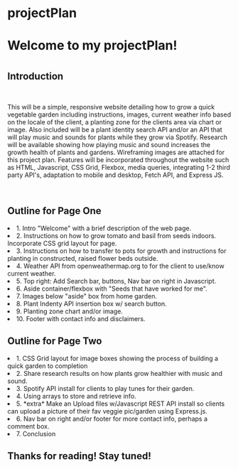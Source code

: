# projectPlan
<h1>Welcome to my projectPlan!<h1>
<h2>Introduction</h2>
<br>
<p>This will be a simple, responsive website detailing how to grow a quick vegetable garden including instructions, images, current weather info based on the locale of the client, a planting zone for the clients area via chart or image. Also included will be a plant identity search API and/or an API that will play music and sounds for plants while they grow via Spotify. Research will be available showing how playing music and sound increases the growth health of plants and gardens. Wireframing images are attached for this project plan.
Features will be incorporated throughout the website such as HTML, Javascript, CSS Grid, Flexbox, media queries, integrating 1-2 third party API's, adaptation to mobile and desktop, Fetch API, and Express JS. </p>
<br>
<h2>Outline for Page One</h2>
<p>
 <li>1. Intro "Welcome" with a brief description of the web page.</li>
 <li>2. Instructions on how to grow tomato and basil from seeds indoors. Incorporate
        CSS grid layout for page. </li> 
 <li>3. Instructions on how to transfer to pots for growth and
       instructions for planting in constructed, raised flower beds outside.</li>
 <li>4. Weather API from openweathermap.org to for the client to use/know current weather.</li>
 <li>5. Top right: Add Search bar, buttons, Nav bar on right in Javascript.</li>
 <li>6. Aside container/flexbox with "Seeds that have worked for me".</li>
 <li>7. Images below "aside" box from home garden.</li>
 <li>8. Plant Indenty API insertion box w/ search button.</li>
 <li>9. Planting zone chart and/or image.</li>
 <li>10. Footer with contact info and disclaimers.</li>
</p>
<h2>Outline for Page Two</h2>
<p>
 <li>1. CSS Grid layout for image boxes showing the process of building a quick garden to completion</li>
 <li>2. Share research results on how plants grow healthier with music and sound.</li>
 <li>3. Spotify API install for clients to play tunes for their garden.</li>
 <li>4. Using arrays to store and retrieve info.</li>
 <li>5. *extra* Make an Upload files w/Javascript REST API install so clients can upload a picture of their fav veggie pic/garden using Express.js.</li>
 <li>6. Nav bar on right and/or footer for more contact info, perhaps a comment box.</li>
 <li>7. Conclusion</li>
<h2>Thanks for reading! Stay tuned!</h2>